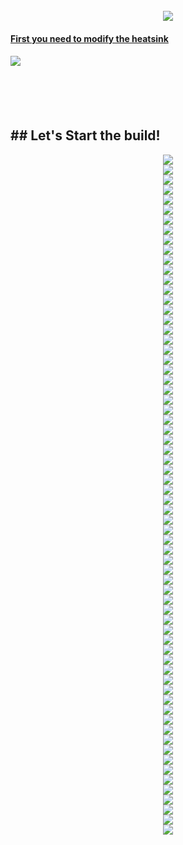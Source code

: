 

<br clear="both">

<div align="center">
  <img style="max-width: 100%;" src="https://github.com/dury10/VoronUsers/blob/Spartacus/printer_mods/dury10/Spartacus/IMAGES/spartacus_assembly/1.jpeg"  />
</div>


####   <a href="v6_heatsink_mod.md"> First you need to modify the heatsink </a>
####  <a href="v6_heatsink_mod.md" > <img style="max-width: 30%;" src="https://github.com/dury10/VoronUsers/blob/Spartacus/printer_mods/dury10/Spartacus/IMAGES/spartacus_assembly/v6_heatsink_mod/heatsink_mod.jpeg"></a>

<br>
<br>
<br clear="both">


<h2 id="Spartacus">## Let's Start the build! </h2>

<div align="center">
  <img style="max-width: 30%;" src="https://github.com/dury10/VoronUsers/blob/Spartacus/printer_mods/dury10/Spartacus/IMAGES/spartacus_assembly/2.jpeg"  />
</div>



<div align="center">
  <img style="max-width: 30%;" src="https://github.com/dury10/VoronUsers/blob/Spartacus/printer_mods/dury10/Spartacus/IMAGES/spartacus_assembly/3.jpeg"  />
</div>



<div align="center">
  <img style="max-width: 30%;" src="https://github.com/dury10/VoronUsers/blob/Spartacus/printer_mods/dury10/Spartacus/IMAGES/spartacus_assembly/4.jpeg"  />
</div>


<div align="center">
  <img style="max-width: 30%;" src="https://github.com/dury10/VoronUsers/blob/Spartacus/printer_mods/dury10/Spartacus/IMAGES/spartacus_assembly/5.jpeg"  />
</div>


<div align="center">
  <img style="max-width: 30%;" src="https://github.com/dury10/VoronUsers/blob/Spartacus/printer_mods/dury10/Spartacus/IMAGES/spartacus_assembly/6.jpeg"  />
</div>


<div align="center">
  <img style="max-width: 30%;" src="https://github.com/dury10/VoronUsers/blob/Spartacus/printer_mods/dury10/Spartacus/IMAGES/spartacus_assembly/7.jpeg"  />
</div>




<div align="center">
  <img style="max-width: 30%;" src="https://github.com/dury10/VoronUsers/blob/Spartacus/printer_mods/dury10/Spartacus/IMAGES/spartacus_assembly/8-1.jpeg"  />
</div>

<div align="center">
  <img style="max-width: 30%;" src="https://github.com/dury10/VoronUsers/blob/Spartacus/printer_mods/dury10/Spartacus/IMAGES/spartacus_assembly/8-2.jpeg"  />
</div>

<div align="center">
  <img style="max-width: 30%;" src="https://github.com/dury10/VoronUsers/blob/Spartacus/printer_mods/dury10/Spartacus/IMAGES/spartacus_assembly/8-3.jpeg"  />
</div>

<div align="center">
  <img style="max-width: 30%;" src="https://github.com/dury10/VoronUsers/blob/Spartacus/printer_mods/dury10/Spartacus/IMAGES/spartacus_assembly/8.jpeg"  />
</div>


<div align="center">
  <img style="max-width: 30%;" src="https://github.com/dury10/VoronUsers/blob/Spartacus/printer_mods/dury10/Spartacus/IMAGES/spartacus_assembly/9.jpeg"  />
</div>





<div align="center">
  <img style="max-width: 30%;" src="https://github.com/dury10/VoronUsers/blob/Spartacus/printer_mods/dury10/Spartacus/IMAGES/spartacus_assembly/10.jpeg"  />
</div>



<div align="center">
  <img style="max-width: 30%;" src="https://github.com/dury10/VoronUsers/blob/Spartacus/printer_mods/dury10/Spartacus/IMAGES/spartacus_assembly/11.jpeg"  />
</div>


<div align="center">
  <img style="max-width: 30%;" src="https://github.com/dury10/VoronUsers/blob/Spartacus/printer_mods/dury10/Spartacus/IMAGES/spartacus_assembly/12.jpeg"  />
</div>





<div align="center">
  <img style="max-width: 30%;" src="https://github.com/dury10/VoronUsers/blob/Spartacus/printer_mods/dury10/Spartacus/IMAGES/spartacus_assembly/13.jpeg"  />
</div>



<div align="center">
  <img style="max-width: 30%;" src="https://github.com/dury10/VoronUsers/blob/Spartacus/printer_mods/dury10/Spartacus/IMAGES/spartacus_assembly/14.jpeg"  />
</div>




<div align="center">
  <img style="max-width: 30%;" src="https://github.com/dury10/VoronUsers/blob/Spartacus/printer_mods/dury10/Spartacus/IMAGES/spartacus_assembly/30.jpeg"  />
</div>




<div align="center">
  <img style="max-width: 30%;" src="https://github.com/dury10/VoronUsers/blob/Spartacus/printer_mods/dury10/Spartacus/IMAGES/spartacus_assembly/31.jpeg"  />
</div>






<div align="center">
  <img style="max-width: 30%;" src="https://github.com/dury10/VoronUsers/blob/Spartacus/printer_mods/dury10/Spartacus/IMAGES/spartacus_assembly/32.jpeg"  />
</div>





<div align="center">
  <img style="max-width: 30%;" src="https://github.com/dury10/VoronUsers/blob/Spartacus/printer_mods/dury10/Spartacus/IMAGES/spartacus_assembly/33.jpeg"  />
</div>



<div align="center">
  <img style="max-width: 30%;" src="https://github.com/dury10/VoronUsers/blob/Spartacus/printer_mods/dury10/Spartacus/IMAGES/spartacus_assembly/34.jpeg"  />
</div>



<div align="center">
  <img style="max-width: 30%;" src="https://github.com/dury10/VoronUsers/blob/Spartacus/printer_mods/dury10/Spartacus/IMAGES/spartacus_assembly/35.jpeg"  />
</div>



<div align="center">
  <img style="max-width: 30%;" src="https://github.com/dury10/VoronUsers/blob/Spartacus/printer_mods/dury10/Spartacus/IMAGES/spartacus_assembly/36.jpeg"  />
</div>



<div align="center">
  <img style="max-width: 30%;" src="https://github.com/dury10/VoronUsers/blob/Spartacus/printer_mods/dury10/Spartacus/IMAGES/spartacus_assembly/37.jpeg"  />
</div>



<div align="center">
  <img style="max-width: 30%;" src="https://github.com/dury10/VoronUsers/blob/Spartacus/printer_mods/dury10/Spartacus/IMAGES/spartacus_assembly/38.jpeg"  />
</div>





<div align="center">
  <img style="max-width: 30%;" src="https://github.com/dury10/VoronUsers/blob/Spartacus/printer_mods/dury10/Spartacus/IMAGES/spartacus_assembly/39.jpeg"  />
</div>



<div align="center">
  <img style="max-width: 30%;" src="https://github.com/dury10/VoronUsers/blob/Spartacus/printer_mods/dury10/Spartacus/IMAGES/spartacus_assembly/40.jpeg"  />
</div>



<div align="center">
  <img style="max-width: 30%;" src="https://github.com/dury10/VoronUsers/blob/Spartacus/printer_mods/dury10/Spartacus/IMAGES/spartacus_assembly/41.jpeg"  />
</div>


<div align="center">
  <img style="max-width: 30%;" src="https://github.com/dury10/VoronUsers/blob/Spartacus/printer_mods/dury10/Spartacus/IMAGES/spartacus_assembly/42.jpeg"  />
</div>





<div align="center">
  <img style="max-width: 30%;" src="https://github.com/dury10/VoronUsers/blob/Spartacus/printer_mods/dury10/Spartacus/IMAGES/spartacus_assembly/43.jpeg"  />
</div>



<div align="center">
  <img style="max-width: 30%;" src="https://github.com/dury10/VoronUsers/blob/Spartacus/printer_mods/dury10/Spartacus/IMAGES/spartacus_assembly/44.jpeg"  />
</div>



<div align="center">
  <img style="max-width: 30%;" src="https://github.com/dury10/VoronUsers/blob/Spartacus/printer_mods/dury10/Spartacus/IMAGES/spartacus_assembly/45.jpeg"  />
</div>



<div align="center">
  <img style="max-width: 30%;" src="https://github.com/dury10/VoronUsers/blob/Spartacus/printer_mods/dury10/Spartacus/IMAGES/spartacus_assembly/46.jpeg"  />
</div>



<div align="center">
  <img style="max-width: 30%;" src="https://github.com/dury10/VoronUsers/blob/Spartacus/printer_mods/dury10/Spartacus/IMAGES/spartacus_assembly/47.jpeg"  />
</div>



<div align="center">
  <img style="max-width: 30%;" src="https://github.com/dury10/VoronUsers/blob/Spartacus/printer_mods/dury10/Spartacus/IMAGES/spartacus_assembly/48.jpeg"  />
</div>





<div align="center">
  <img style="max-width: 30%;" src="https://github.com/dury10/VoronUsers/blob/Spartacus/printer_mods/dury10/Spartacus/IMAGES/spartacus_assembly/49.jpeg"  />
</div>






<div align="center">
  <img style="max-width: 30%;" src="https://github.com/dury10/VoronUsers/blob/Spartacus/printer_mods/dury10/Spartacus/IMAGES/spartacus_assembly/50.jpeg"  />
</div>



<div align="center">
  <img style="max-width: 30%;" src="https://github.com/dury10/VoronUsers/blob/Spartacus/printer_mods/dury10/Spartacus/IMAGES/spartacus_assembly/51.jpeg"  />
</div>


<div align="center">
  <img style="max-width: 30%;" src="https://github.com/dury10/VoronUsers/blob/Spartacus/printer_mods/dury10/Spartacus/IMAGES/spartacus_assembly/52.jpeg"  />
</div>





<div align="center">
  <img style="max-width: 30%;" src="https://github.com/dury10/VoronUsers/blob/Spartacus/printer_mods/dury10/Spartacus/IMAGES/spartacus_assembly/53.jpeg"  />
</div>



<div align="center">
  <img style="max-width: 30%;" src="https://github.com/dury10/VoronUsers/blob/Spartacus/printer_mods/dury10/Spartacus/IMAGES/spartacus_assembly/54.jpeg"  />
</div>



<div align="center">
  <img style="max-width: 30%;" src="https://github.com/dury10/VoronUsers/blob/Spartacus/printer_mods/dury10/Spartacus/IMAGES/spartacus_assembly/55.jpeg"  />
</div>



<div align="center">
  <img style="max-width: 30%;" src="https://github.com/dury10/VoronUsers/blob/Spartacus/printer_mods/dury10/Spartacus/IMAGES/spartacus_assembly/56.jpeg"  />
</div>



<div align="center">
  <img style="max-width: 30%;" src="https://github.com/dury10/VoronUsers/blob/Spartacus/printer_mods/dury10/Spartacus/IMAGES/spartacus_assembly/57.jpeg"  />
</div>



<div align="center">
  <img style="max-width: 30%;" src="https://github.com/dury10/VoronUsers/blob/Spartacus/printer_mods/dury10/Spartacus/IMAGES/spartacus_assembly/58.jpeg"  />
</div>





<div align="center">
  <img style="max-width: 30%;" src="https://github.com/dury10/VoronUsers/blob/Spartacus/printer_mods/dury10/Spartacus/IMAGES/spartacus_assembly/59.jpeg"  />
</div>


<div align="center">
  <img style="max-width: 30%;" src="https://github.com/dury10/VoronUsers/blob/Spartacus/printer_mods/dury10/Spartacus/IMAGES/spartacus_assembly/21-1.jpeg"  />
</div>


<div align="center">
  <img style="max-width: 30%;" src="https://github.com/dury10/VoronUsers/blob/Spartacus/printer_mods/dury10/Spartacus/IMAGES/spartacus_assembly/22.jpeg"  />
</div>



<div align="center">
  <img style="max-width: 30%;" src="https://github.com/dury10/VoronUsers/blob/Spartacus/printer_mods/dury10/Spartacus/IMAGES/spartacus_assembly/60.jpeg"  />
</div>



<div align="center">
  <img style="max-width: 30%;" src="https://github.com/dury10/VoronUsers/blob/Spartacus/printer_mods/dury10/Spartacus/IMAGES/spartacus_assembly/61.jpeg"  />
</div>


<div align="center">
  <img style="max-width: 30%;" src="https://github.com/dury10/VoronUsers/blob/Spartacus/printer_mods/dury10/Spartacus/IMAGES/spartacus_assembly/62.jpeg"  />
</div>





<div align="center">
  <img style="max-width: 30%;" src="https://github.com/dury10/VoronUsers/blob/Spartacus/printer_mods/dury10/Spartacus/IMAGES/spartacus_assembly/63.jpeg"  />
</div>



<div align="center">
  <img style="max-width: 30%;" src="https://github.com/dury10/VoronUsers/blob/Spartacus/printer_mods/dury10/Spartacus/IMAGES/spartacus_assembly/64.jpeg"  />
</div>



<div align="center">
  <img style="max-width: 30%;" src="https://github.com/dury10/VoronUsers/blob/Spartacus/printer_mods/dury10/Spartacus/IMAGES/spartacus_assembly/65.jpeg"  />
</div>



<div align="center">
  <img style="max-width: 30%;" src="https://github.com/dury10/VoronUsers/blob/Spartacus/printer_mods/dury10/Spartacus/IMAGES/spartacus_assembly/66.jpeg"  />
</div>



<div align="center">
  <img style="max-width: 30%;" src="https://github.com/dury10/VoronUsers/blob/Spartacus/printer_mods/dury10/Spartacus/IMAGES/spartacus_assembly/67.jpeg"  />
</div>



<div align="center">
  <img style="max-width: 30%;" src="https://github.com/dury10/VoronUsers/blob/Spartacus/printer_mods/dury10/Spartacus/IMAGES/spartacus_assembly/68.jpeg"  />
</div>




<div align="center">
  <img style="max-width: 30%;" src="https://github.com/dury10/VoronUsers/blob/Spartacus/printer_mods/dury10/Spartacus/IMAGES/spartacus_assembly/69.jpeg"  />
</div>

<div align="center">
  <img style="max-width: 30%;" src="https://github.com/dury10/VoronUsers/blob/Spartacus/printer_mods/dury10/Spartacus/IMAGES/spartacus_assembly/70.jpeg"  />
</div>



<div align="center">
  <img style="max-width: 30%;" src="https://github.com/dury10/VoronUsers/blob/Spartacus/printer_mods/dury10/Spartacus/IMAGES/spartacus_assembly/71.jpeg"  />
</div>


<div align="center">
  <img style="max-width: 30%;" src="https://github.com/dury10/VoronUsers/blob/Spartacus/printer_mods/dury10/Spartacus/IMAGES/spartacus_assembly/72.jpeg"  />
</div>





<div align="center">
  <img style="max-width: 30%;" src="https://github.com/dury10/VoronUsers/blob/Spartacus/printer_mods/dury10/Spartacus/IMAGES/spartacus_assembly/73.jpeg"  />
</div>



<div align="center">
  <img style="max-width: 30%;" src="https://github.com/dury10/VoronUsers/blob/Spartacus/printer_mods/dury10/Spartacus/IMAGES/spartacus_assembly/74.jpeg"  />
</div>



<div align="center">
  <img style="max-width: 30%;" src="https://github.com/dury10/VoronUsers/blob/Spartacus/printer_mods/dury10/Spartacus/IMAGES/spartacus_assembly/75.jpeg"  />
</div>



<div align="center">
  <img style="max-width: 30%;" src="https://github.com/dury10/VoronUsers/blob/Spartacus/printer_mods/dury10/Spartacus/IMAGES/spartacus_assembly/25.jpeg"  />
</div>



<div align="center">
  <img style="max-width: 30%;" src="https://github.com/dury10/VoronUsers/blob/Spartacus/printer_mods/dury10/Spartacus/IMAGES/spartacus_assembly/26.jpeg"  />
</div>





<div align="center">
  <img style="max-width: 30%;" src="https://github.com/dury10/VoronUsers/blob/Spartacus/printer_mods/dury10/Spartacus/IMAGES/spartacus_assembly/28.jpeg"  />
</div>



<div align="center">
  <img style="max-width: 30%;" src="https://github.com/dury10/VoronUsers/blob/Spartacus/printer_mods/dury10/Spartacus/IMAGES/spartacus_assembly/29.jpeg"  />
</div>
